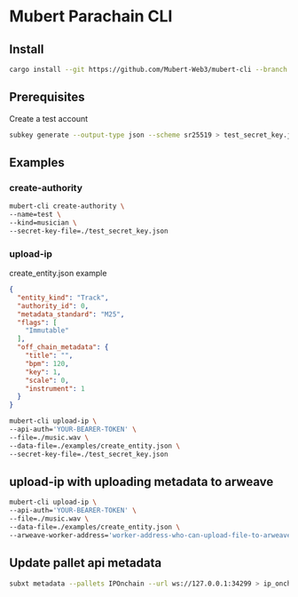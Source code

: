 # Mubert Parachain CLI

## Install

```bash
cargo install --git https://github.com/Mubert-Web3/mubert-cli --branch main
```

## Prerequisites

Create a test account

```bash
subkey generate --output-type json --scheme sr25519 > test_secret_key.json
```

## Examples

### create-authority

```bash
mubert-cli create-authority \
--name=test \
--kind=musician \
--secret-key-file=./test_secret_key.json
```

### upload-ip

create_entity.json example

```json
{
  "entity_kind": "Track",
  "authority_id": 0,
  "metadata_standard": "M25",
  "flags": [
    "Immutable"
  ],
  "off_chain_metadata": {
    "title": "",
    "bpm": 120,
    "key": 1,
    "scale": 0,
    "instrument": 1
  }
}
```

```bash
mubert-cli upload-ip \
--api-auth='YOUR-BEARER-TOKEN' \
--file=./music.wav \
--data-file=./examples/create_entity.json \
--secret-key-file=./test_secret_key.json
```

## upload-ip with uploading metadata to arweave
```bash
mubert-cli upload-ip \
--api-auth='YOUR-BEARER-TOKEN' \
--file=./music.wav \
--data-file=./examples/create_entity.json \
--arweave-worker-address='worker-address-who-can-upload-file-to-arweave'
```

## Update pallet api metadata

```bash
subxt metadata --pallets IPOnchain --url ws://127.0.0.1:34299 > ip_onchain_metadata.scale
```